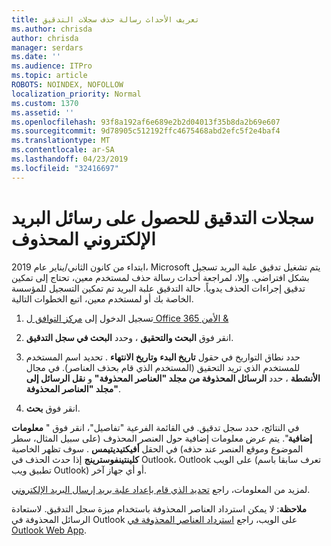 ```yaml
---
title: تعريف الأحداث رسالة حذف سجلات التدقيق
ms.author: chrisda
author: chrisda
manager: serdars
ms.date: ''
ms.audience: ITPro
ms.topic: article
ROBOTS: NOINDEX, NOFOLLOW
localization_priority: Normal
ms.custom: 1370
ms.assetid: ''
ms.openlocfilehash: 93f8a192af6e689e2b2d04013f35b8da2b69e607
ms.sourcegitcommit: 9d78905c512192ffc4675468abd2efc5f2e4baf4
ms.translationtype: MT
ms.contentlocale: ar-SA
ms.lasthandoff: 04/23/2019
ms.locfileid: "32416697"
---
```

# <a name="audit-logs-for-deleted-email-messages"></a>سجلات التدقيق للحصول على رسائل البريد الإلكتروني المحذوف

ابتداء من كانون الثاني/يناير عام 2019، Microsoft يتم تشغيل تدقيق علبة البريد تسجيل بشكل افتراضي. وإلا، لمراجعة أحداث رسالة حذف لمستخدم معين، تحتاج إلى تمكين تدقيق إجراءات الحذف يدوياً. حالة التدقيق علبة البريد تم تمكين التسجيل للمؤسسة الخاصة بك أو لمستخدم معين، اتبع الخطوات التالية.

1. تسجيل الدخول إلى [مركز التوافق ل Office الأمن 365 &](https://protection.office.com/)

2. انقر فوق **البحث والتحقيق** ، وحدد **البحث في سجل التدقيق**.

3. حدد نطاق التواريخ في حقول **تاريخ البدء** **وتاريخ الانتهاء** . تحديد اسم المستخدم للمستخدم الذي تريد التحقيق (المستخدم الذي قام بحذف العناصر). في مجال **الأنشطة** ، حدد **الرسائل المحذوفة من مجلد "العناصر المحذوفة"** و **نقل الرسائل إلى مجلد "العناصر المحذوفة"**.

4. انقر فوق **بحث**.

في النتائج، حدد سجل تدقيق. في القائمة الفرعية "تفاصيل"، انقر فوق " **معلومات إضافية**". يتم عرض معلومات إضافية حول العنصر المحذوف (على سبيل المثال، سطر الموضوع وموقع العنصر عند حذفه) في الحقل **أفيكتيديتيمس** . سوف تظهر الخاصية **كلينتينفوسترينج** إذا حدث الحذف في Outlook، Outlook على الويب (تعرف سابقا باسم تطبيق ويب Outlook) أو أي جهاز آخر.

لمزيد من المعلومات، راجع [تحديد الذي قام بإعداد علبة بريد إرسال البريد الإلكتروني](https://docs.microsoft.com/office365/securitycompliance/auditing-troubleshooting-scenarios#determining-if-a-user-deleted-email-items).

**ملاحظة**: لا يمكن استرداد العناصر المحذوفة باستخدام ميزة سجل التدقيق. لاستعادة الرسائل المحذوفة في Outlook على الويب، راجع [استرداد العناصر المحذوفة في Outlook Web App](https://support.office.com/article/C3D8FC15-EEEF-4F1C-81DF-E27964B7EDD4).

